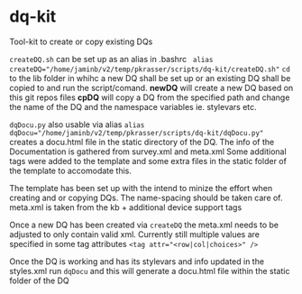 # dq-kit
Tool-kit to create or copy existing DQs

``` createDQ.sh ``` can be set up as an alias in .bashrc
``` alias createDQ="/home/jaminb/v2/temp/pkrasser/scripts/dq-kit/createDQ.sh"```
```cd``` to the lib folder in whihc a new DQ shall be set up or an existing DQ shall be copied to and run the script/comand.
**newDQ** will create a new DQ based on this git repos files **cpDQ** will copy a DQ from the specified path and change the name of the DQ and the namespace variables ie. stylevars etc.

```dqDocu.py``` also usable via alias ```alias dqDocu="/home/jaminb/v2/temp/pkrasser/scripts/dq-kit/dqDocu.py"```
creates a docu.html file in the static directory of the DQ. The info of the Documentation is gathered from survey.xml and meta.xml
Some additional tags were added to the template and some extra files in the static folder of the template to accomodate this.

The template has been set up with the intend to minize the effort when creating and or copying DQs. The name-spacing should be taken care of.
meta.xml is taken from the kb + additional device support tags

Once a new DQ has been created via ```createDQ``` the meta.xml needs to be adjusted to only contain valid xml. Currently 
still multiple values are specified in some tag attributes ```<tag attr="<row|col|choices>" />```

Once the DQ is working and has its stylevars and info updated in the styles.xml run ```dqDocu``` and this will generate a docu.html file within the static folder of the DQ


